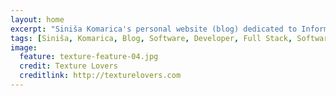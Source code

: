 ```yaml
---
layout: home
excerpt: "Siniša Komarica's personal website (blog) dedicated to Information and Software Technology."
tags: [Siniša, Komarica, Blog, Software, Developer, Full Stack, Software Architecture, Software Design, Software Development, Java, Java EE, Web, Open Source, Alfresco, Activiti, Spring, Cloud, Amazon, Enterprise Content Management, ECM, Document Management, DM, Business Process Managemen, BPM, Workflow, Alfresco Certified Administrator, Alfresco Certified Engineer]
image:
  feature: texture-feature-04.jpg
  credit: Texture Lovers
  creditlink: http://texturelovers.com
---
```


